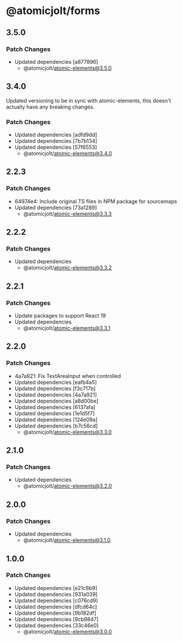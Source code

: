 # @atomicjolt/forms

## 3.5.0

### Patch Changes

- Updated dependencies [a877896]
  - @atomicjolt/atomic-elements@3.5.0

## 3.4.0

Updated versioning to be in sync with atomic-elements, this doesn't actually have any breaking changes.

### Patch Changes

- Updated dependencies [adfd9dd]
- Updated dependencies [7b7b134]
- Updated dependencies [57f6553]
  - @atomicjolt/atomic-elements@3.4.0

## 2.2.3

### Patch Changes

- 64974e4: Include original TS files in NPM package for sourcemaps
- Updated dependencies [73a1289]
  - @atomicjolt/atomic-elements@3.3.3

## 2.2.2

### Patch Changes

- Updated dependencies
  - @atomicjolt/atomic-elements@3.3.2

## 2.2.1

### Patch Changes

- Update packages to support React 19
- Updated dependencies
  - @atomicjolt/atomic-elements@3.3.1

## 2.2.0

### Patch Changes

- 4a7a921: Fix TextAreaInput when controlled
- Updated dependencies [eafb4a5]
- Updated dependencies [f3c717b]
- Updated dependencies [4a7a921]
- Updated dependencies [a8d00be]
- Updated dependencies [6137afa]
- Updated dependencies [1e1d5f7]
- Updated dependencies [124e09a]
- Updated dependencies [b7c56cd]
  - @atomicjolt/atomic-elements@3.3.0

## 2.1.0

### Patch Changes

- Updated dependencies
  - @atomicjolt/atomic-elements@3.2.0

## 2.0.0

### Patch Changes

- Updated dependencies
  - @atomicjolt/atomic-elements@3.1.0

## 1.0.0

### Patch Changes

- Updated dependencies [e21c8b9]
- Updated dependencies [931a039]
- Updated dependencies [c076cd9]
- Updated dependencies [dfcd64c]
- Updated dependencies [9b182df]
- Updated dependencies [9cb9847]
- Updated dependencies [33c46e0]
  - @atomicjolt/atomic-elements@3.0.0
